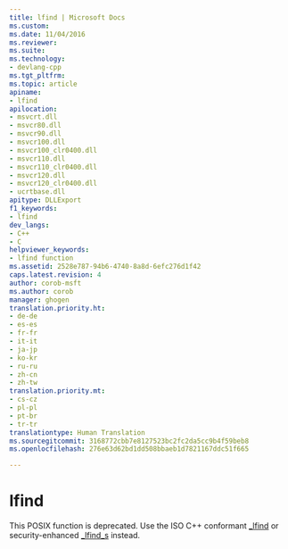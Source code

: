 ```yaml
---
title: lfind | Microsoft Docs
ms.custom: 
ms.date: 11/04/2016
ms.reviewer: 
ms.suite: 
ms.technology:
- devlang-cpp
ms.tgt_pltfrm: 
ms.topic: article
apiname:
- lfind
apilocation:
- msvcrt.dll
- msvcr80.dll
- msvcr90.dll
- msvcr100.dll
- msvcr100_clr0400.dll
- msvcr110.dll
- msvcr110_clr0400.dll
- msvcr120.dll
- msvcr120_clr0400.dll
- ucrtbase.dll
apitype: DLLExport
f1_keywords:
- lfind
dev_langs:
- C++
- C
helpviewer_keywords:
- lfind function
ms.assetid: 2528e787-94b6-4740-8a8d-6efc276d1f42
caps.latest.revision: 4
author: corob-msft
ms.author: corob
manager: ghogen
translation.priority.ht:
- de-de
- es-es
- fr-fr
- it-it
- ja-jp
- ko-kr
- ru-ru
- zh-cn
- zh-tw
translation.priority.mt:
- cs-cz
- pl-pl
- pt-br
- tr-tr
translationtype: Human Translation
ms.sourcegitcommit: 3168772cbb7e8127523bc2fc2da5cc9b4f59beb8
ms.openlocfilehash: 276e63d62bd1dd508bbaeb1d7821167ddc51f665

---
```

# lfind
This POSIX function is deprecated. Use the ISO C++ conformant [_lfind](../../c-runtime-library/reference/lfind.md) or security-enhanced [_lfind_s](../../c-runtime-library/reference/lfind-s.md) instead.


<!--HONumber=Jan17_HO2-->


